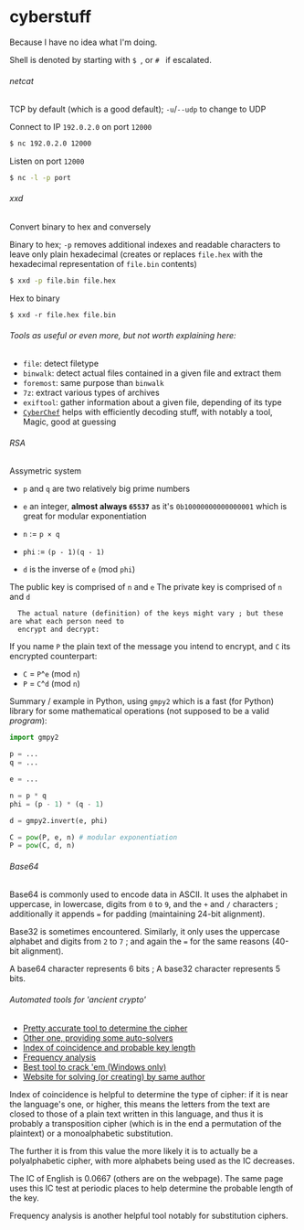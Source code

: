 # cyberstuff

Because I have no idea what I'm doing.

Shell is denoted by starting with `$ `, or `# ` if escalated.

###### netcat

TCP by default (which is a good default); `-u`/`--udp` to change to UDP

Connect to IP `192.0.2.0` on port `12000`
```bash
$ nc 192.0.2.0 12000
```

Listen on port `12000`
```bash
$ nc -l -p port
```

###### xxd

Convert binary to hex and conversely

Binary to hex; `-p` removes additional indexes and readable characters to leave only plain hexadecimal
(creates or replaces `file.hex` with the hexadecimal representation of `file.bin` contents)
```bash
$ xxd -p file.bin file.hex
```

Hex to binary
```
$ xxd -r file.hex file.bin
```

###### Tools as useful or even more, but not worth explaining here:

* `file`: detect filetype
* `binwalk`: detect actual files contained in a given file and extract them
* `foremost`: same purpose than `binwalk`
* `7z`: extract various types of archives
* `exiftool`: gather information about a given file, depending of its type
* [`CyberChef`](https://gchq.github.io/CyberChef) helps with efficiently decoding stuff, with notably a tool, Magic, good at guessing

###### RSA

Assymetric system

* `p` and `q` are two relatively big prime numbers
* `e` an integer, **almost always `65537`** as it's `0b10000000000000001` which is great for modular exponentiation

* `n` := `p × q`
* `phi` := `(p - 1)(q - 1)`
* `d` is the inverse of `e` (mod `phi`)

The public key is comprised of `n` and `e`
The private key is comprised of `n` and `d`

      The actual nature (definition) of the keys might vary ; but these are what each person need to
      encrypt and decrypt:

If you name `P` the plain text of the message you intend to encrypt, and `C` its encrypted counterpart:

* `C` = `P`^`e` (mod `n`)
* `P` = `C`^`d` (mod `n`)

Summary / example in Python, using `gmpy2` which is a fast (for Python) library for some mathematical
operations (not supposed to be a valid *program*):

```python
import gmpy2

p = ...
q = ...

e = ...

n = p * q
phi = (p - 1) * (q - 1)

d = gmpy2.invert(e, phi)

C = pow(P, e, n) # modular exponentiation
P = pow(C, d, n)

```

###### Base64

Base64 is commonly used to encode data in ASCII. It uses the alphabet in uppercase,
in lowercase, digits from `0` to `9`, and the `+` and `/` characters ; additionally it appends
`=` for padding (maintaining 24-bit alignment).

Base32 is sometimes encountered. Similarly, it only uses the uppercase alphabet and digits from
`2` to `7` ; and again the `=` for the same reasons (40-bit alignment).

A base64 character represents 6 bits ; A base32 character represents 5 bits.

###### Automated tools for 'ancient crypto'

* [Pretty accurate tool to determine the cipher](https://bionsgadgets.appspot.com/gadget_forms/refscore_extended.html)
* [Other one, providing some auto-solvers](https://www.boxentriq.com/code-breaking/cipher-identifier)
* [Index of coincidence and probable key length](https://www.dcode.fr/index-coincidence)
* [Frequency analysis](https://www.dcode.fr/frequency-analysis)
* [Best tool to crack 'em (Windows only)](https://sites.google.com/site/cryptocrackprogram/)
* [Website for solving (or creating) by same author](http://www.cryptoprograms.com/)

Index of coincidence is helpful to determine the type of cipher:
if it is near the language's one, or higher, this means the letters from the text
are closed to those of a plain text written in this language, 
and thus it is probably a transposition cipher (which is in the end a permutation of the plaintext)
or a monoalphabetic substitution.

The further it is from this value the more likely it is to actually be a polyalphabetic cipher,
with more alphabets being used as the IC decreases.

The IC of English is 0.0667 (others are on the webpage). The same page uses this IC test
at periodic places to help determine the probable length of the key.

Frequency analysis is another helpful tool notably for substitution ciphers.

